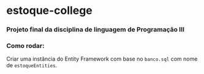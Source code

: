 # estoque-college

### Projeto final da disciplina de linguagem de Programação III

### Como rodar:
Criar uma instância do Entity Framework com base no ``banco.sql`` com nome de ``estoqueEntities``.
